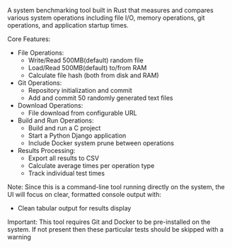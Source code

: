 A system benchmarking tool built in Rust that measures and compares various system operations including file I/O, memory operations, git operations, and application startup times.

Core Features:
- File Operations:
  * Write/Read 500MB(default) random file
  * Load/Read 500MB(default) to/from RAM
  * Calculate file hash (both from disk and RAM)
- Git Operations:
  * Repository initialization and commit
  * Add and commit 50 randomly generated text files
- Download Operations:
  * File download from configurable URL
- Build and Run Operations:
  * Build and run a C project
  * Start a Python Django application
  * Include Docker system prune between operations
- Results Processing:
  * Export all results to CSV
  * Calculate average times per operation type
  * Track individual test times

Note: Since this is a command-line tool running directly on the system, the UI will focus on clear, formatted console output with:
- Clean tabular output for results display

Important: This tool requires Git and Docker to be pre-installed on the system. If not present then these particular tests should be skipped with a warning
